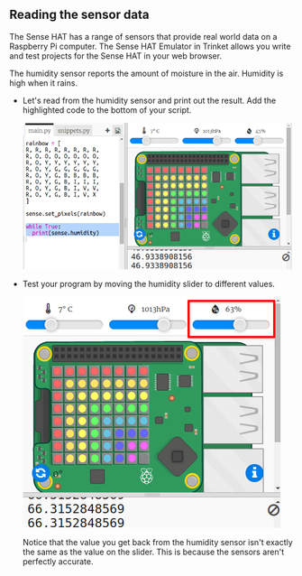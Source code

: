 ## Reading the sensor data

The Sense HAT has a range of sensors that provide real world data on a Raspberry Pi computer. The Sense HAT Emulator in Trinket allows you write and test projects for the Sense HAT in your web browser.

The humidity sensor reports the amount of moisture in the air. Humidity is high when it rains.

+ Let's read from the humidity sensor and print out the result. Add the highlighted code to the bottom of your script.
    
    ![ảnh chụp màn hình](images/rainbow-humid.png)

+ Test your program by moving the humidity slider to different values.
    
    ![ảnh chụp màn hình](images/rainbow-slider.png)
    
    Notice that the value you get back from the humidity sensor isn't exactly the same as the value on the slider. This is because the sensors aren't perfectly accurate.